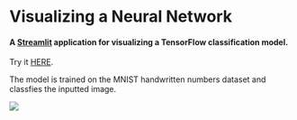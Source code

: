 # Visualizing a Neural Network 
#### A [Streamlit](https://github.com/streamlit/streamlit) application for visualizing a TensorFlow classification model.

Try it [HERE](https://neural-net-vis.herokuapp.com/).

The model is trained on the MNIST handwritten numbers dataset and classfies the inputted image.

<img src="https://cguer.s3.amazonaws.com/Screen+Shot+2020-06-26+at+2.34.55+PM.png">
